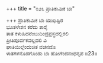 +++
title = "೦೨೩ ಪ್ರಾತಿಕಾಮಿಕ ಬಾ"

+++
ಪ್ರಾತಿಕಾಮಿಕ ಬಾ ಯುಧಿಷ್ಟಿರ  
ಭೂತಳೇಶನ ಕರೆದು ತಾರೈ  
ತಾತ ಕಳುಹಿದನೆಂಬುದಿಂದ್ರಪ್ರಸ್ಥದಲ್ಲಿರಲಿ  
ಪ್ರೀತಿಪೂರ್ವಕವಲ್ಲದಲಿ ವಿ  
ಘಾತಿಯಿಲ್ಲೆಂದುಚಿತ ವಚನದೊ  
ಳಾತಗಳನೊಡಗೊಂಡು ಬಾ ಹೋಗೆಂದನಂಧನೃಪ    ॥23॥